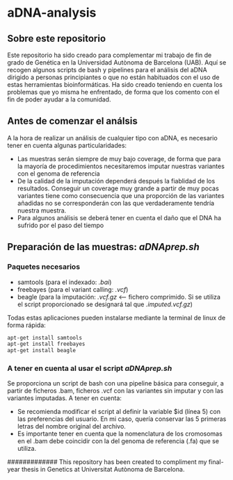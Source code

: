 # aDNA-analysis
## Sobre este repositorio
Este repositorio ha sido creado para complementar mi trabajo de fin de grado de Genética en la Universidad Autònoma de Barcelona (UAB).
Aquí se recogen algunos scripts de bash y pipelines para el análisis del aDNA dirigido a personas principiantes o que no están habituados con el uso de estas herramientas bioinformáticas. 
Ha sido creado teniendo en cuenta los problemas que yo misma he enfrentado, de forma que los comento con el fin de poder ayudar a la comunidad. 
## Antes de comenzar el análsis
A la hora de realizar un análisis de cualquier tipo con aDNA, es necesario tener en cuenta algunas particularidades: 
- Las muestras serán siempre de muy bajo coverage, de forma que para la mayoría de procedimientos necesitaremos imputar nuestras variantes con el genoma de referencia
- De la calidad de la imputación dependerá después la fiablidad de los resultados. Conseguir un coverage muy grande a partir de muy pocas variantes tiene como consecuencia que una proporción de las variantes añadidas no se corresponderán con las que verdaderamente tendría nuestra muestra. 
- Para algunos análisis se deberá tener en cuenta el daño que el DNA ha sufrido por el paso del tiempo
## Preparación de las muestras: *aDNAprep.sh*
### Paquetes necesarios
- samtools (para el indexado: *.bai*)
- freebayes (para el variant calling: *.vcf*) 
- beagle (para la imputación: *.vcf.gz* <-- fichero comprimido. Si se utiliza el script proporcionado se designará tal que *.imputed.vcf.gz*)

Todas estas aplicaciones pueden instalarse mediante la terminal de linux de forma rápida: 
```bash
apt-get install samtools
apt-get install freebayes
apt-get install beagle
```

### A tener en cuenta al usar el script *aDNAprep.sh*
Se proporciona un script de bash con una pipeline básica para conseguir, a partir de ficheros .bam, ficheros .vcf con las variantes sin imputar y con las variantes imputadas.
A tener en cuenta:
- Se recomienda modificar el script al definir la variable $id (línea 5) con las preferencias del usuario. En mi caso, quería conservar las 5 primeras letras del nombre original del archivo.
- Es importante tener en cuenta que la nomenclatura de los cromosomas en el .bam debe coincidir con la del genoma de referencia (.fa) que se utiliza.



#############
This repository has been created to compliment my final-year thesis in Genetics at Universitat Autònoma de Barcelona. 
